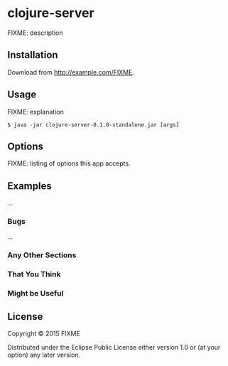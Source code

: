 # clojure-server

FIXME: description

## Installation

Download from http://example.com/FIXME.

## Usage

FIXME: explanation

    $ java -jar clojure-server-0.1.0-standalone.jar [args]

## Options

FIXME: listing of options this app accepts.

## Examples

...

### Bugs

...

### Any Other Sections
### That You Think
### Might be Useful

## License

Copyright © 2015 FIXME

Distributed under the Eclipse Public License either version 1.0 or (at
your option) any later version.
